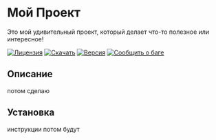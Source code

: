 # Мой Проект

Это мой удивительный проект, который делает что-то полезное или интересное!

[![Лицензия](https://img.shields.io/badge/License-MIT-blue.svg)](LICENSE)
[![Скачать](https://img.shields.io/badge/Download-v1.0-green.svg)](https://github.com/yourusername/yourproject/releases/tag/v1.0)
[![Версия](https://img.shields.io/badge/Version-1.0-orange.svg)](https://github.com/yourusername/yourproject/releases/tag/v1.0)
[![Сообщить о баге](https://img.shields.io/badge/Report-Issue-red.svg)](https://github.com/yourusername/yourproject/issues)

## Описание

потом сделаю

## Установка

инструкции потом будут
